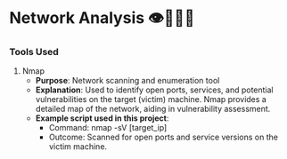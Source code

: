 # Network Analysis 👁️🕵🏾‍♂️

### Tools Used 
1. Nmap
   - **Purpose**: Network scanning and enumeration tool
   - **Explanation**: Used to identify open ports, services, and potential vulnerabilities on the target (victim) machine. Nmap provides a detailed map of the network, aiding in vulnerability assessment.
   - **Example script used in this project**:
      - Command: nmap -sV [target_ip]
      - Outcome: Scanned for open ports and service versions on the victim machine.

